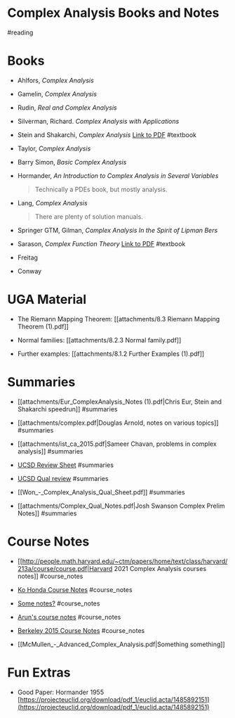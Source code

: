 # Complex Analysis Books and Notes

#reading 

# Books

- Ahlfors, *Complex Analysis*
- Gamelin, *Complex Analysis*
- Rudin, *Real and Complex Analysis*
- Silverman, Richard. *Complex Analysis with Applications*

- Stein and Shakarchi, *Complex Analysis*
	[Link to PDF](https://www.dropbox.com/s/exajprkvbqjxgx3/Complex%20Analysis%20%28Stein%20and%20Shakarchi%20II%29%20-%20Elias%20M.%20Stein%2C%20Rami%20Shakarchi.pdf?dl=0) 
	#textbook

- Taylor, *Complex Analysis*
- Barry Simon, *Basic Complex Analysis*
- Hormander, *An Introduction to Complex Analysis in Several Variables*

	> Technically a PDEs book, but mostly analysis.

- Lang, *Complex Analysis*

	> There are plenty of solution manuals.

- Springer GTM, Gilman, *Complex Analysis
In the Spirit of Lipman Bers*

- Sarason, *Complex Function Theory*
	[Link to PDF](https://www.dropbox.com/s/3atiop7trmmh1d2/Complex%20Function%20Theory%20-%20Sarason.pdf?dl=0)
	#textbook

- Freitag

- Conway


# UGA Material

- The Riemann Mapping Theorem:
	[[attachments/8.3 Riemann Mapping Theorem (1).pdf]]

- Normal families:
	[[attachments/8.2.3 Normal family.pdf]]

- Further examples:
	[[attachments/8.1.2 Further Examples (1).pdf]]

# Summaries

-  [[attachments/Eur_ComplexAnalysis_Notes (1).pdf|Chris Eur, Stein and Shakarchi speedrun]]
#summaries 

- [[attachments/complex.pdf|Douglas Arnold, notes on various topics]]
#summaries

- [[attachments/ist_ca_2015.pdf|Sameer Chavan, problems in complex analysis]]
	#summaries
	
- [UCSD Review Sheet](http://www.math.ucsd.edu/~rwon/files/qualprep/complex.pdf)
	#summaries 

- [UCSD Qual review](http://www.math.ucsd.edu/~rwon/files/qualprep/complex.pdf)
	#summaries 

- [[Won_-_Complex_Analysis_Qual_Sheet.pdf]]
#summaries 

- [[attachments/Complex_Qual_Notes.pdf|Josh Swanson Complex Prelim Notes]]
	#summaries
	
# Course Notes

- [[http://people.math.harvard.edu/~ctm/papers/home/text/class/harvard/213a/course/course.pdf|Harvard 2021 Complex Analysis courses notes]]
	#course_notes
	
- [Ko Honda Course Notes](https://www.math.ucla.edu/~honda/math520/notes.pdf)
	#course_notes 

- [Some notes?](https://dec41.user.srcf.net/notes/IB_L/complex_analysis.pdf)
	#course_notes 

- [Arun's course notes](https://web.ma.utexas.edu/users/a.debray/lecture_notes/116notes.pdf)
	#course_notes 

- [Berkeley 2015 Course Notes](https://web.mst.edu/~jcmcfd/Complex-Analysis.pdf)
	#course_notes 

- [[McMullen_-_Advanced_Complex_Analysis.pdf|Something something]]



# Fun Extras

- Good Paper: Hormander 1955
[https://projecteuclid.org/download/pdf_1/euclid.acta/1485892151](https://projecteuclid.org/download/pdf_1/euclid.acta/1485892151)
